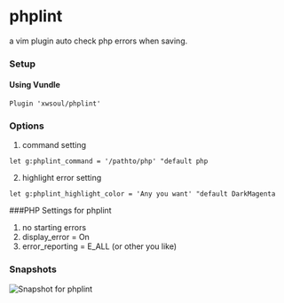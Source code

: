 # phplint
a vim plugin auto check php errors when saving.

### Setup

#### Using Vundle
```vim
Plugin 'xwsoul/phplint'
```

### Options

1. command setting
```vim
let g:phplint_command = '/pathto/php' "default php
```

2. highlight error setting
```vim
let g:phplint_highlight_color = 'Any you want' "default DarkMagenta
```

###PHP Settings for phplint

1. no starting errors
2. display\_error = On
3. error\_reporting = E\_ALL (or other you like)

### Snapshots

![Snapshot for phplint][phplint]



[phplint]: http://farm7.static.flickr.com/6008/5979704329_a1899d79e1.jpg "PHPLint Snapshot"
